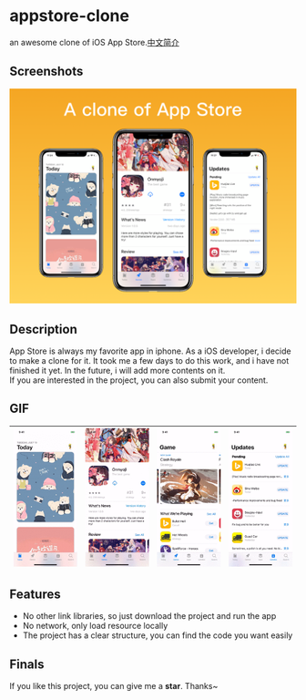 # appstore-clone

an awesome clone of iOS App Store.[中文简介](https://github.com/DragonTnT/appstore-clone/blob/master/%E4%B8%AD%E6%96%87%E7%AE%80%E4%BB%8B.md)


## Screenshots

![](https://github.com/DragonTnT/Resource/blob/master/AppStore/cover_appstore.png)

## Description

App Store is always my favorite app in iphone. As a iOS developer, i decide to make a clone for it.
It took me a few days to do this work, and i have not finished it yet. In the future, i will add more contents on it.  
If you are interested in the project, you can also submit your content.


## GIF 

| ![](https://github.com/DragonTnT/Resource/blob/master/AppStore/showcase1.gif) | ![](https://github.com/DragonTnT/Resource/blob/master/AppStore/showcase2.gif) | ![](https://github.com/DragonTnT/Resource/blob/master/AppStore/showcase3.gif)| ![](https://github.com/DragonTnT/Resource/blob/master/AppStore/showcase4.gif)
|:-|:-|:-|:-|



## Features

- No other link libraries, so just download the project and run the app
- No network, only load resource locally
- The project has a clear structure, you can find the code you want easily

## Finals

If you like this project, you can give me a **star**. Thanks~
